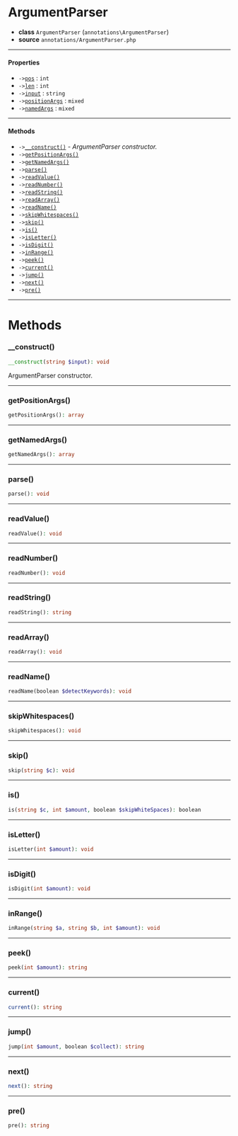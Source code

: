 # ArgumentParser

- **class** `ArgumentParser` (`annotations\ArgumentParser`)
- **source** `annotations/ArgumentParser.php`

---

#### Properties

- `->`[`pos`](#prop-pos) : `int`
- `->`[`len`](#prop-len) : `int`
- `->`[`input`](#prop-input) : `string`
- `->`[`positionArgs`](#prop-positionargs) : `mixed`
- `->`[`namedArgs`](#prop-namedargs) : `mixed`

---

#### Methods

- `->`[`__construct()`](#method-__construct) - _ArgumentParser constructor._
- `->`[`getPositionArgs()`](#method-getpositionargs)
- `->`[`getNamedArgs()`](#method-getnamedargs)
- `->`[`parse()`](#method-parse)
- `->`[`readValue()`](#method-readvalue)
- `->`[`readNumber()`](#method-readnumber)
- `->`[`readString()`](#method-readstring)
- `->`[`readArray()`](#method-readarray)
- `->`[`readName()`](#method-readname)
- `->`[`skipWhitespaces()`](#method-skipwhitespaces)
- `->`[`skip()`](#method-skip)
- `->`[`is()`](#method-is)
- `->`[`isLetter()`](#method-isletter)
- `->`[`isDigit()`](#method-isdigit)
- `->`[`inRange()`](#method-inrange)
- `->`[`peek()`](#method-peek)
- `->`[`current()`](#method-current)
- `->`[`jump()`](#method-jump)
- `->`[`next()`](#method-next)
- `->`[`pre()`](#method-pre)

---
# Methods

<a name="method-__construct"></a>

### __construct()
```php
__construct(string $input): void
```
ArgumentParser constructor.

---

<a name="method-getpositionargs"></a>

### getPositionArgs()
```php
getPositionArgs(): array
```

---

<a name="method-getnamedargs"></a>

### getNamedArgs()
```php
getNamedArgs(): array
```

---

<a name="method-parse"></a>

### parse()
```php
parse(): void
```

---

<a name="method-readvalue"></a>

### readValue()
```php
readValue(): void
```

---

<a name="method-readnumber"></a>

### readNumber()
```php
readNumber(): void
```

---

<a name="method-readstring"></a>

### readString()
```php
readString(): string
```

---

<a name="method-readarray"></a>

### readArray()
```php
readArray(): void
```

---

<a name="method-readname"></a>

### readName()
```php
readName(boolean $detectKeywords): void
```

---

<a name="method-skipwhitespaces"></a>

### skipWhitespaces()
```php
skipWhitespaces(): void
```

---

<a name="method-skip"></a>

### skip()
```php
skip(string $c): void
```

---

<a name="method-is"></a>

### is()
```php
is(string $c, int $amount, boolean $skipWhiteSpaces): boolean
```

---

<a name="method-isletter"></a>

### isLetter()
```php
isLetter(int $amount): void
```

---

<a name="method-isdigit"></a>

### isDigit()
```php
isDigit(int $amount): void
```

---

<a name="method-inrange"></a>

### inRange()
```php
inRange(string $a, string $b, int $amount): void
```

---

<a name="method-peek"></a>

### peek()
```php
peek(int $amount): string
```

---

<a name="method-current"></a>

### current()
```php
current(): string
```

---

<a name="method-jump"></a>

### jump()
```php
jump(int $amount, boolean $collect): string
```

---

<a name="method-next"></a>

### next()
```php
next(): string
```

---

<a name="method-pre"></a>

### pre()
```php
pre(): string
```